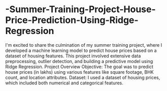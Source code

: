 # -Summer-Training-Project-House-Price-Prediction-Using-Ridge-Regression
I'm excited to share the culmination of my summer training project, where I developed a machine learning model to predict house prices based on a dataset of housing features. This project involved extensive data preprocessing, outlier detection, and building a predictive model using Ridge Regression.
Project Overview
Objective: The goal was to predict house prices (in lakhs) using various features like square footage, BHK count, and location attributes.
Dataset: I used a dataset of housing prices, which included both numerical and categorical features.
